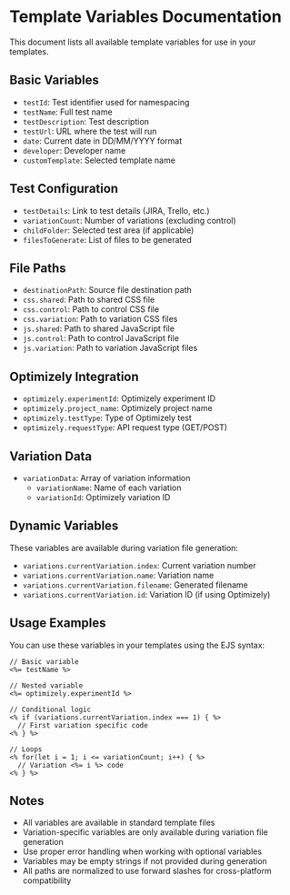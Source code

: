 # Template Variables Documentation

This document lists all available template variables for use in your templates.

## Basic Variables
- `testId`: Test identifier used for namespacing
- `testName`: Full test name
- `testDescription`: Test description
- `testUrl`: URL where the test will run
- `date`: Current date in DD/MM/YYYY format
- `developer`: Developer name
- `customTemplate`: Selected template name

## Test Configuration
- `testDetails`: Link to test details (JIRA, Trello, etc.)
- `variationCount`: Number of variations (excluding control)
- `childFolder`: Selected test area (if applicable)
- `filesToGenerate`: List of files to be generated

## File Paths
- `destinationPath`: Source file destination path
- `css.shared`: Path to shared CSS file
- `css.control`: Path to control CSS file
- `css.variation`: Path to variation CSS files
- `js.shared`: Path to shared JavaScript file
- `js.control`: Path to control JavaScript file
- `js.variation`: Path to variation JavaScript files

## Optimizely Integration
- `optimizely.experimentId`: Optimizely experiment ID
- `optimizely.project_name`: Optimizely project name
- `optimizely.testType`: Type of Optimizely test
- `optimizely.requestType`: API request type (GET/POST)

## Variation Data
- `variationData`: Array of variation information
  - `variationName`: Name of each variation
  - `variationId`: Optimizely variation ID

## Dynamic Variables
These variables are available during variation file generation:

- `variations.currentVariation.index`: Current variation number
- `variations.currentVariation.name`: Variation name
- `variations.currentVariation.filename`: Generated filename
- `variations.currentVariation.id`: Variation ID (if using Optimizely)

## Usage Examples

You can use these variables in your templates using the EJS syntax:

```ejs
// Basic variable
<%= testName %>

// Nested variable
<%= optimizely.experimentId %>

// Conditional logic
<% if (variations.currentVariation.index === 1) { %>
  // First variation specific code
<% } %>

// Loops
<% for(let i = 1; i <= variationCount; i++) { %>
  // Variation <%= i %> code
<% } %>
```

## Notes

- All variables are available in standard template files
- Variation-specific variables are only available during variation file generation
- Use proper error handling when working with optional variables
- Variables may be empty strings if not provided during generation
- All paths are normalized to use forward slashes for cross-platform compatibility